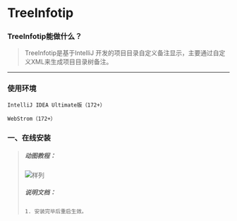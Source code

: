 # TreeInfotip

### TreeInfotip能做什么？

> TreeInfotip是基于IntelliJ 开发的项目目录自定义备注显示，主要通过自定义XML来生成项目目录树备注。
---
### 使用环境
`IntelliJ IDEA Ultimate版（172+）`

`WebStrom（172+）`


### 一、在线安装
> ##### 动图教程：
> ![样列](https://raw.githubusercontent.com/Link-Kou/intellij-treeInfotip/master/2019-09-09_15-01-56.png "样列")
> ##### 说明文档：
> ``` 说明文档：
> 1. 安装完毕后重启生效。
> ```

